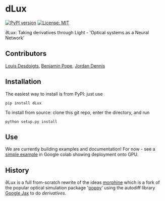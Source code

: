 # dLux
[![PyPI version](https://badge.fury.io/py/dLux.svg)](https://badge.fury.io/py/dLux)
[![License: MIT](https://img.shields.io/badge/License-MIT-yellow.svg)](https://opensource.org/licenses/MIT)

∂Lux: Taking derivatives through Light - 'Optical systems as a Neural Network'

## Contributors 

[Louis Desdoigts](https://github.com/LouisDesdoigts), [Benjamin Pope](https://github.com/benjaminpope), [Jordan Dennis](https://github.com/Jordan-Dennis)

## Installation

The easiest way to install is from PyPI: just use

`pip install dLux`

To install from source: clone this git repo, enter the directory, and run

`python setup.py install`

## Use

We are currently building examples and documentation! For now - see a [simple example](https://colab.research.google.com/drive/1Dz5NdRhtbGOzPl7jlIn5JvwNEQfaOq9Y?usp=sharing) in Google colab showing deployment onto GPU.

## History

∂Lux is a full from-scratch rewrite of the ideas [morphine](https://github.com/benjaminpope/morphine) which is a fork of the popular optical simulation package '[poppy](https://github.com/mperrin/poppy)' using the autodiff library [Google Jax](https://github.com/google/jax) to do _derivatives_. 